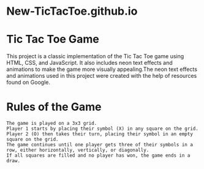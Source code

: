 # New-TicTacToe.github.io

# Tic Tac Toe Game

This project is a classic implementation of the Tic Tac Toe game using HTML, CSS, and JavaScript. It also includes neon text effects and animations to make the game more visually appealing.The neon text effects and animations used in this project were created with the help of resources found on Google.

# Rules of the Game

    The game is played on a 3x3 grid.
    Player 1 starts by placing their symbol (X) in any square on the grid.
    Player 2 (O) then takes their turn, placing their symbol in an empty square on the grid.
    The game continues until one player gets three of their symbols in a row, either horizontally, vertically, or diagonally.
    If all squares are filled and no player has won, the game ends in a draw.
